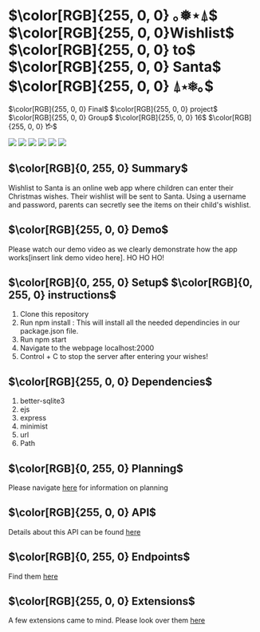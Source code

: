# $\color[RGB]{255, 0, 0} ｡❅⋆⍋$ $\color[RGB]{255, 0, 0}Wishlist$ $\color[RGB]{255, 0, 0} to$ $\color[RGB]{255, 0, 0} Santa$ $\color[RGB]{255, 0, 0} ⍋⋆❅｡$ 
$\color[RGB]{255, 0, 0} Final$ $\color[RGB]{255, 0, 0} project$ $\color[RGB]{255, 0, 0} Group$ $\color[RGB]{255, 0, 0} 16$ $\color[RGB]{255, 0, 0} 𐂂$

<img src = "https://img.shields.io/badge/Node.js-339933?style=for-the-badge&logo=nodedotjs&logoColor=white" /> <img src = "https://img.shields.io/badge/Express.js-000000?style=for-the-badge&logo=express&logoColor=white" /> <img src = "https://img.shields.io/badge/npm-CB3837?style=for-the-badge&logo=npm&logoColor=white" /> <img src = "https://img.shields.io/badge/HTML5-E34F26?style=for-the-badge&logo=html5&logoColor=white" /> <img src = "https://img.shields.io/badge/CSS3-1572B6?style=for-the-badge&logo=css3&logoColor=white" /> <img src = "https://img.shields.io/badge/SQLite-07405E?style=for-the-badge&logo=sqlite&logoColor=white" />

## $\color[RGB]{0, 255, 0} Summary$

Wishlist to Santa is an online web app where children can enter their Christmas wishes. Their wishlist will be sent to Santa. Using a username and password, parents can secretly see the items on their child's wishlist. 

## $\color[RGB]{255, 0, 0} Demo$ 

Please watch our demo video as we clearly demonstrate how the app works[insert link demo video here]. HO HO HO!

## $\color[RGB]{0, 255, 0} Setup$ $\color[RGB]{0, 255, 0} instructions$

1. Clone this repository
2. Run npm install : This will install all the needed dependincies in our package.json file.
3. Run npm start
4. Navigate to the webpage localhost:2000
5. Control + C to stop the server after entering your wishes!

## $\color[RGB]{255, 0, 0} Dependencies$

1. better-sqlite3
2. ejs
3. express
4. minimist
5. url
6. Path


## $\color[RGB]{0, 255, 0} Planning$

Please navigate [here](https://github.com/comp426-2022-fall/a99-Group-16/blob/main/docs/Planning.md) for information on planning

## $\color[RGB]{255, 0, 0} API$

Details about this API can be found [here](https://github.com/comp426-2022-fall/a99-Group-16/blob/main/docs/API.md)

## $\color[RGB]{0, 255, 0} Endpoints$

Find them [here](https://github.com/comp426-2022-fall/a99-Group-16/blob/main/docs/Endpoints.md) 

## $\color[RGB]{255, 0, 0} Extensions$

A few extensions came to mind. Please look over them [here](https://github.com/comp426-2022-fall/a99-Group-16/blob/main/docs/Extensions.md)
